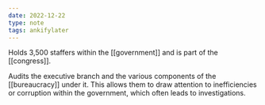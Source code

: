 ```yaml
---
date: 2022-12-22
type: note
tags: ankifylater
---
```


Holds 3,500 staffers within the [[government]] and is part of the [[congress]].

Audits the executive branch and the various components of the [[bureaucracy]] under it. This allows them to draw attention to inefficiencies or corruption within the government, which often leads to investigations.
